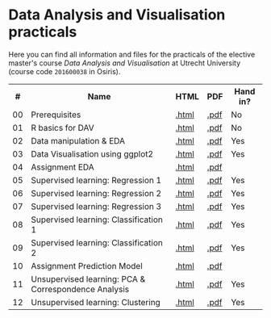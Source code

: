 # Data Analysis and Visualisation practicals
Here you can find all information and files for the practicals of the elective master's course _Data Analysis and Visualisation_ at Utrecht University (course code `201600038` in Osiris).

<table>
  <tr>
    <th> # </th>
    <th> Name </th>
    <th> HTML </th>
    <th> PDF </th>
    <th> Hand in? </th>
  </tr>
  <tr>
    <td> 00 </td>
    <td> Prerequisites </td>
    <td> <a href="http://uudav.nl/00_Prerequisites/prerequisites.html"> .html </a> </td>
    <td> <a href="http://uudav.nl/00_Prerequisites/prerequisites.pdf"> .pdf </a> </td>
    <td> No </td>
  </tr>
  <tr>
    <td> 01 </td>
    <td> R basics for DAV </td>
    <td> <a href="http://uudav.nl/01_R_basics_for_DAV/r_basics.html"> .html </a> </td>
    <td> <a href="http://uudav.nl/01_R_basics_for_DAV/r_basics.pdf"> .pdf </a> </td>
    <td> No </td>
  </tr>
  <tr>
    <td> 02 </td>
    <td> Data manipulation & EDA </td>
    <td> <a href="http://uudav.nl/02_Data_manipulation/data_manipulation.html"> .html </a> </td>
    <td> <a href="http://uudav.nl/02_Data_manipulation/data_manipulation.pdf"> .pdf </a> </td>
    <td> Yes </td>
    <!-- <td> <a href="http://uudav.nl/02_Data_manipulation/data_manipulation_answers.html"> Answers </a> </td> -->
  </tr>
  <tr>
    <td> 03 </td>
    <td> Data Visualisation using ggplot2 </td>
    <td> <a href="http://uudav.nl/03_Data_visualisation/data_visualisation.html"> .html </a> </td>
    <td> <a href="http://uudav.nl/03_Data_visualisation/data_visualisation.pdf"> .pdf </a> </td>
    <td> Yes </td>
    <!-- <td> <a href="http://uudav.nl/03_Data_visualisation/data_visualisation_answers.html"> Answers </a> </td> -->
  </tr>
  <tr>
    <td> 04 </td>
    <td> Assignment EDA </td>
    <td> <a href="http://uudav.nl/04_Assignment_Exploratory_data_analysis/assignment_eda.html"> .html </a> </td>
    <td> <a href="http://uudav.nl/04_Assignment_Exploratory_data_analysis/assignment_eda.pdf"> .pdf </a> </td>
  </tr>
  <tr>
    <td> 05 </td>
    <td> Supervised learning: Regression 1 </td>
    <td> <a href="http://uudav.nl/05_Supervised_learning_Regression_1/regression_1.html"> .html </a> </td>
    <td> <a href="http://uudav.nl/05_Supervised_learning_Regression_1/regression_1.pdf"> .pdf </a> </td>
    <td> Yes </td>
    <!-- <td> <a href="http://uudav.nl/05_Supervised_learning_Regression_1/regression_1_answers.html"> Answers </a> </td> -->
  </tr>
  <tr>
    <td> 06 </td>
    <td>  Supervised learning: Regression 2 </td>
    <td> <a href="http://uudav.nl/06_Supervised_learning_Regression_2/regression_2.html"> .html </a> </td>
    <td> <a href="http://uudav.nl/06_Supervised_learning_Regression_2/regression_2.pdf"> .pdf </a> </td>
    <td> Yes </td>
    <!-- <td> <a href="http://uudav.nl/06_Supervised_learning_Regression_2/regression_2_answers.html"> Answers </a> </td> -->
  </tr>
  <tr>
    <td> 07 </td>
    <td> Supervised learning: Regression 3 </td>
    <td> <a href="http://uudav.nl/07_Supervised_learning_Regression_3/regression_3.html"> .html </a> </td>
    <td> <a href="http://uudav.nl/07_Supervised_learning_Regression_3/regression_3.pdf"> .pdf </a> </td>
    <td> Yes </td>
    <!-- <td> <a href="http://uudav.nl/07_Supervised_learning_Regression_3/regression_3_answers.html"> Answers </a> </td> -->
  </tr>
  <tr>
    <td> 08 </td>
    <td> Supervised learning: Classification 1 </td>
    <td> <a href="http://uudav.nl/08_Supervised_learning_Classification_1/classification_1.html"> .html </a> </td>
    <td> <a href="http://uudav.nl/08_Supervised_learning_Classification_1/classification_1.pdf"> .pdf </a> </td>
    <td> Yes </td>
    <!-- <td> <a href="http://uudav.nl/08_Supervised_learning_Classification_1/classification_1_answers.html"> Answers </a> </td> -->
  </tr>
  <tr>
    <td> 09 </td>
    <td> Supervised learning: Classification 2 </td>
    <td> <a href="http://uudav.nl/09_Supervised_learning_Classification_2/classification_2.html"> .html </a> </td>
    <td> <a href="http://uudav.nl/09_Supervised_learning_Classification_2/classification_2.pdf"> .pdf </a> </td>
    <td> Yes </td>
    <!-- <td> <a href="http://uudav.nl/09_Supervised_learning_Classification_2/classification_2_answers.html"> Answers </a> </td> -->
  </tr>
  <tr>
    <td> 10 </td>
    <td> Assignment Prediction Model </td>
    <td> <a href="http://uudav.nl/10_Assignment_Prediction_model/assignment_prediction.html"> .html </a> </td>
    <td> <a href="http://uudav.nl/10_Assignment_Prediction_model/assignment_prediction.pdf"> .pdf </a> </td>
  </tr>
  <tr>
    <td> 11 </td>
    <td> Unsupervised learning: PCA & Correspondence Analysis </td>
    <td> <a href="http://uudav.nl/11_Unsupervised_learning_PCA_CA/unsupervised_learning_1.html"> .html </a> </td>
    <td> <a href="http://uudav.nl/11_Unsupervised_learning_PCA_CA/unsupervised_learning_1.pdf"> .pdf </a> </td>
    <td> Yes </td>
    <!-- <td> <a href="http://uudav.nl/11_Unsupervised_learning_PCA_CA/unsupervised_learning_1_answers.html"> Answers </a> </td> -->
  </tr>
  <tr>
    <td> 12 </td>
    <td> Unsupervised learning: Clustering </td>
    <td> <a href="http://uudav.nl/12_Unsupervised_learning_Clustering/unsupervised_learning_2.html"> .html </a> </td>
    <td> <a href="http://uudav.nl/12_Unsupervised_learning_Clustering/unsupervised_learning_2.pdf"> .pdf </a> </td>
    <td> Yes </td>
    <!-- <td> <a href="http://uudav.nl/12_Unsupervised_learning_Clustering/unsupervised_learning_2_answers.html"> Answers </a> </td> -->
  </tr>
</table>
